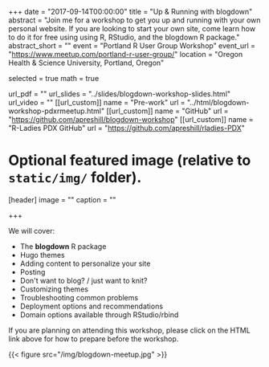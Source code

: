 +++
date = "2017-09-14T00:00:00"
title = "Up & Running with blogdown"
abstract = "Join me for a workshop to get you up and running with your own personal website. If you are looking to start your own site, come learn how to do it for free using using R, RStudio, and the blogdown R package."
abstract_short = ""
event = "Portland R User Group Workshop"
event_url = "https://www.meetup.com/portland-r-user-group/"
location = "Oregon Health & Science University, Portland, Oregon"

selected = true
math = true

url_pdf = ""
url_slides = "../slides/blogdown-workshop-slides.html"
url_video = ""
[[url_custom]]
    name = "Pre-work"
    url = "../html/blogdown-workshop-pdxrmeetup.html"
[[url_custom]]
    name = "GitHub"
    url = "https://github.com/apreshill/blogdown-workshop"
[[url_custom]]
    name = "R-Ladies PDX GitHub"
    url = "https://github.com/apreshill/rladies-PDX"



# Optional featured image (relative to `static/img/` folder).
[header]
image = ""
caption = ""

+++

We will cover:

- The **blogdown** R package
- Hugo themes
- Adding content to personalize your site
- Posting 
- Don't want to blog? / just want to knit?
- Customizing themes
- Troubleshooting common problems
- Deployment options and recommendations
- Domain options available through RStudio/rbind

If you are planning on attending this workshop, please click on the HTML link above for how to prepare before the workshop.

{{< figure src="/img/blogdown-meetup.jpg" >}}


